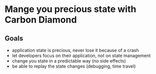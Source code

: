 # Mange you precious state with Carbon Diamond

## Goals
- application state is precious, never lose it because of a crash
- let developers focus on their application, not on state management
- change you state in a predictable way (no side effects)
- be able to replay the state changes (debugging, time travel)

